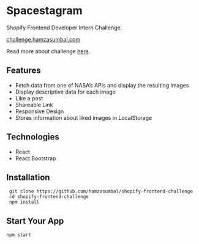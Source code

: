 # Spacestagram

Shopify Frontend Developer Intern Challenge. 

[challenge.hamzasumbal.com](https://challenge.hamzasumbal.com/)

Read more about challenge [here](https://docs.google.com/document/d/13zXpyrC2yGxoLXKktxw2VJG2Jw8SdUfliLM-bYQLjqE/edit#heading=h.v5qbt6acwgbo).


## Features

- Fetch data from one of NASA’s APIs and display the resulting images 
- Display descriptive data for each image
- Like a post
- Shareable Link
- Responsive Design
- Stores information about liked images in LocalStorage

## Technologies

- React
- React Bootstrap

## Installation
```
 git clone https://github.com/hamzasumbal/shopify-frontend-challenge
 cd shopify-frontend-challenge
 npm install
```
## Start Your App
```
npm start
```
